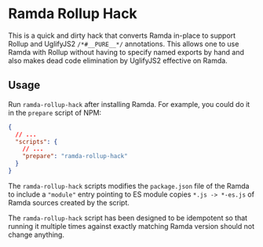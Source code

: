 # Ramda Rollup Hack

This is a quick and dirty hack that converts Ramda in-place to support Rollup
and UglifyJS2 `/*#__PURE__*/` annotations.  This allows one to use Ramda with
Rollup without having to specify named exports by hand and also makes dead code
elimination by UglifyJS2 effective on Ramda.

## Usage

Run `ramda-rollup-hack` after installing Ramda.  For example, you could do it
in the `prepare` script of NPM:

```json
{
  // ...
  "scripts": {
    // ...
    "prepare": "ramda-rollup-hack"
  }
}
```

The `ramda-rollup-hack` scripts modifies the `package.json` file of the Ramda to
include a `"module"` entry pointing to ES module copies `*.js -> *-es.js` of
Ramda sources created by the script.

The `ramda-rollup-hack` script has been designed to be idempotent so that
running it multiple times against exactly matching Ramda version should not
change anything.
